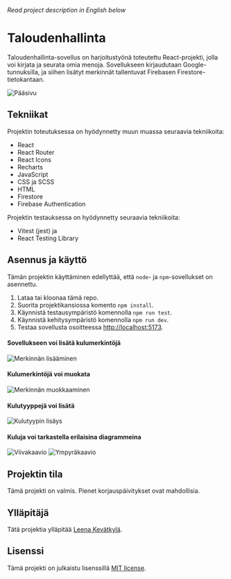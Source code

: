*Read project description in English below*

# Taloudenhallinta
Taloudenhallinta-sovellus on harjoitustyönä toteutettu React-projekti, jolla voi kirjata ja seurata omia menoja. Sovellukseen kirjaudutaan Google-tunnuksilla, ja siihen lisätyt merkinnät tallentuvat Firebasen Firestore-tietokantaan. 

![Pääsivu](/screenshots/screenshot1.png?raw=true)

## Tekniikat

Projektin toteutuksessa on hyödynnetty muun muassa seuraavia tekniikoita:
- React
- React Router
- React Icons
- Recharts
- JavaScript
- CSS ja SCSS
- HTML
- Firestore
- Firebase Authentication

Projektin testauksessa on hyödynnetty seuraavia tekniikoita:
- Vitest (jest) ja
- React Testing Library

## Asennus ja käyttö

Tämän projektin käyttäminen edellyttää, että `node`- ja `npm`-sovellukset on asennettu.
1. Lataa tai kloonaa tämä repo.
2. Suorita projektikansiossa komento `npm install`.
3. Käynnistä testausympäristö komennolla `npm run test`.
4. Käynnistä kehitysympäristö komennolla `npm run dev`.
5. Testaa sovellusta osoitteessa [http://localhost:5173](http://localhost:5173).

#### Sovellukseen voi lisätä kulumerkintöjä
![Merkinnän lisääminen](/screenshots/screenshot2.png?raw=true)

#### Kulumerkintöjä voi muokata 
![Merkinnän muokkaaminen](/screenshots/screenshot6.png?raw=true)

#### Kulutyyppejä voi lisätä
![Kulutyypin lisäys](/screenshots/screenshot3.png?raw=true)

#### Kuluja voi tarkastella erilaisina diagrammeina
![Viivakaavio](/screenshots/screenshot4.png?raw=true)
![Ympyräkaavio](/screenshots/screenshot5.png?raw=true)

## Projektin tila

Tämä projekti on valmis. Pienet korjauspäivitykset ovat mahdollisia. 

## Ylläpitäjä

Tätä projektia ylläpitää [Leena Kevätkylä](https://github.com/LenuLogic).

## Lisenssi

Tämä projekti on julkaistu lisenssillä [MIT license](LICENSE).